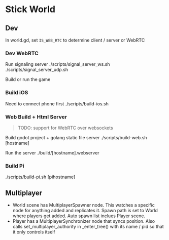 # Stick World

## Dev

In world.gd, set `IS_WEB_RTC` to determine client / server or WebRTC

### Dev WebRTC

Run signaling server
./scripts/signal_server_ws.sh
./scripts/signal_server_udp.sh

Build or run the game

### Build iOS

Need to connect phone first
./scripts/build-ios.sh

### Web Build + Html Server

> TODO: support for WebRTC over websockets

Build godot project + golang static file server
./scripts/build-web.sh [hostname]

Run the server
./build/[hostname].webserver

### Build Pi

./scripts/build-pi.sh [pihostname]

## Multiplayer

- World scene has MultiplayerSpawner node. This watches a specific node for anything added and replicates it. Spawn path is set to World where players get added. Auto spawn list inclues Player scene.
- Player has a MultiplayerSynchronizer node that syncs position. Also calls set_multiplayer_authority in \_enter_tree() with its name / pid so that it only controls itself
